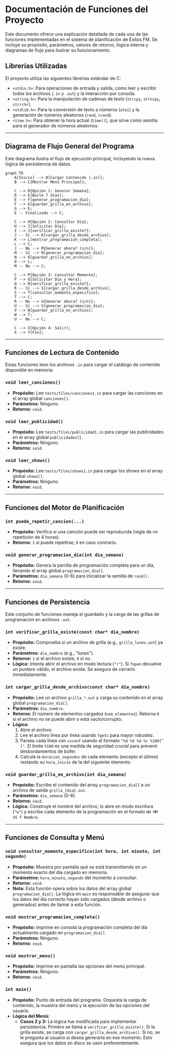 # Documentación de Funciones del Proyecto

Este documento ofrece una explicación detallada de cada una de las funciones implementadas en el sistema de planificación de Éxitos FM. Se incluye su propósito, parámetros, valores de retorno, lógica interna y diagramas de flujo para ilustrar su funcionamiento.

## Librerías Utilizadas

El proyecto utiliza las siguientes librerías estándar de C:

*   `<stdio.h>`: Para operaciones de entrada y salida, como leer y escribir todos los archivos (`.in` y `.out`) y la interacción por consola.
*   `<string.h>`: Para la manipulación de cadenas de texto (`strcpy`, `strncpy`, `strrchr`).
*   `<stdlib.h>`: Para la conversión de texto a números (`atoi`) y la generación de números aleatorios (`rand`, `srand`).
*   `<time.h>`: Para obtener la hora actual (`time()`), que sirve como semilla para el generador de números aleatorios.

---

## Diagrama de Flujo General del Programa

Este diagrama ilustra el flujo de ejecución principal, incluyendo la nueva lógica de persistencia de datos.

```mermaid
graph TD
    A[Inicio] --> B[Cargar Contenido (.in)];
    B --> C{Mostrar Menú Principal};
    
    C --> D{Opción 1: Generar Semana};
    D --> E[Bucle 7 días];
    E --> F[generar_programacion_dia];
    F --> G[guardar_grilla_en_archivo];
    G --> E;
    E -- Finalizado --> C;

    C --> H{Opción 2: Consultar Día};
    H --> I[Solicitar Día];
    I --> J{verificar_grilla_existe?};
    J -- Sí --> K[cargar_grilla_desde_archivo];
    K --> L[mostrar_programacion_completa];
    L --> C;
    J -- No --> M{Generar ahora? (s/n)};
    M -- Sí --> N[generar_programacion_dia];
    N --> O[guardar_grilla_en_archivo];
    O --> L;
    M -- No --> C;

    C --> P{Opción 3: Consultar Momento};
    P --> Q[Solicitar Día y Hora];
    Q --> R{verificar_grilla_existe?};
    R -- Sí --> S[cargar_grilla_desde_archivo];
    S --> T[consultar_momento_especifico];
    T --> C;
    R -- No --> U{Generar ahora? (s/n)};
    U -- Sí --> V[generar_programacion_dia];
    V --> W[guardar_grilla_en_archivo];
    W --> T;
    U -- No --> C;

    C --> X[Opción 4: Salir];
    X --> Y[Fin];
```

---

## Funciones de Lectura de Contenido

Estas funciones leen los archivos `.in` para cargar el catálogo de contenido disponible en memoria.

### `void leer_canciones()`
*   **Propósito:** Lee `tests/files/canciones1.in` para cargar las canciones en el array global `canciones[]`.
*   **Parámetros:** Ninguno.
*   **Retorno:** `void`.

### `void leer_publicidad()`
*   **Propósito:** Lee `tests/files/publicidad1.in` para cargar las publicidades en el array global `publicidades[]`.
*   **Parámetros:** Ninguno.
*   **Retorno:** `void`.

### `void leer_shows()`
*   **Propósito:** Lee `tests/files/shows1.in` para cargar los shows en el array global `shows[]`.
*   **Parámetros:** Ninguno.
*   **Retorno:** `void`.

---

## Funciones del Motor de Planificación

### `int puede_repetir_cancion(...)`
*   **Propósito:** Verifica si una canción puede ser reproducida (regla de no repetición de 4 horas).
*   **Retorno:** `1` si puede repetirse, `0` en caso contrario.

### `void generar_programacion_dia(int dia_semana)`
*   **Propósito:** Genera la parrilla de programación completa para un día, llenando el array global `programacion_dia[]`.
*   **Parámetros:** `dia_semana` (0-6) para inicializar la semilla de `rand()`.
*   **Retorno:** `void`.

---

## Funciones de Persistencia

Este conjunto de funciones maneja el guardado y la carga de las grillas de programación en archivos `.out`.

### `int verificar_grilla_existe(const char* dia_nombre)`
*   **Propósito:** Comprueba si un archivo de grilla (e.g., `grilla_lunes.out`) ya existe.
*   **Parámetros:** `dia_nombre` (e.g., "lunes").
*   **Retorno:** `1` si el archivo existe, `0` si no.
*   **Lógica:** Intenta abrir el archivo en modo lectura (`"r"`). Si `fopen` devuelve un puntero válido, el archivo existe. Se asegura de cerrarlo inmediatamente.

### `int cargar_grilla_desde_archivo(const char* dia_nombre)`
*   **Propósito:** Lee un archivo `grilla_*.out` y carga su contenido en el array global `programacion_dia[]`.
*   **Parámetros:** `dia_nombre`.
*   **Retorno:** El número de elementos cargados (`num_elementos`). Retorna `0` si el archivo no se puede abrir o está vacío/corrupto.
*   **Lógica:**
    1.  Abre el archivo.
    2.  Lee el archivo línea por línea usando `fgets` para mayor robustez.
    3.  Parsea cada línea con `sscanf` usando el formato `"%d %d %d %c %100[^
]"`. El límite `%100` es una medida de seguridad crucial para prevenir desbordamientos de búfer.
    4.  Calcula la `duracion_segundos` de cada elemento (excepto el último) restando su `hora_inicio` de la del siguiente elemento.

### `void guardar_grilla_en_archivo(int dia_semana)`
*   **Propósito:** Escribe el contenido del array `programacion_dia[]` a un archivo de salida `grilla_{dia}.out`.
*   **Parámetros:** `dia_semana` (0-6).
*   **Retorno:** `void`.
*   **Lógica:** Construye el nombre del archivo, lo abre en modo escritura (`"w"`) y escribe cada elemento de la programación en el formato `HH MM SS T Nombre`.

---

## Funciones de Consulta y Menú

### `void consultar_momento_especifico(int hora, int minuto, int segundo)`
*   **Propósito:** Muestra por pantalla qué se está transmitiendo en un momento exacto del día cargado en memoria.
*   **Parámetros:** `hora`, `minuto`, `segundo` del momento a consultar.
*   **Retorno:** `void`.
*   **Nota:** Esta función opera sobre los datos del array global `programacion_dia[]`. La lógica en `main` es responsable de asegurar que los datos del día correcto hayan sido cargados (desde archivo o generados) antes de llamar a esta función.

### `void mostrar_programacion_completa()`
*   **Propósito:** Imprime en consola la programación completa del día actualmente cargado en `programacion_dia[]`.
*   **Parámetros:** Ninguno.
*   **Retorno:** `void`.

### `void mostrar_menu()`
*   **Propósito:** Imprime en pantalla las opciones del menú principal.
*   **Parámetros:** Ninguno.
*   **Retorno:** `void`.

### `int main()`
*   **Propósito:** Punto de entrada del programa. Orquesta la carga de contenido, la muestra del menú y la ejecución de las opciones del usuario.
*   **Lógica del Menú:**
    *   **Casos 2 y 3:** La lógica fue modificada para implementar persistencia. Primero se llama a `verificar_grilla_existe()`. Si la grilla existe, se carga con `cargar_grilla_desde_archivo()`. Si no, se le pregunta al usuario si desea generarla en ese momento. Esto asegura que los datos en disco se usen preferentemente.